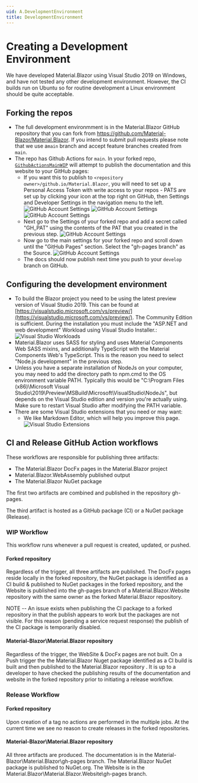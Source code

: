 ```yaml
---
uid: A.DevelopmentEnvironment
title: DevelopmentEnvironment
---
```

# Creating a Development Environment

We have developed Material.Blazor using Visual Studio 2019 on Windows, and have not tested any other development environment. However, the CI builds run on Ubuntu so for routine development a Linux environment should be quite acceptable.

## Forking the repos

- The full development environmment is in the Material.Blazor GitHub repository that you can fork from https://github.com/Material-Blazor/Material.Blazor. If you intend to submit pull requests please note that we use a`main` branch and accept feature branches created from `main`.
- The repo has Github Actions for `main`. In your forked repo, [`GithubActionsMainWIP`](https://github.com/Material-Blazor/Material.Blazor/blob/develop/.github/workflows/GithubActionsMainWIP.yml) will attempt to publish the documentation and this website to your GitHub pages:
  - If you want this to publish to `<repository owner>/github.io/Material.Blazor`, you will need to set up a Personal Access Token with write access to your repos - PATS are set up by clicking your icon at the top right on GitHub, then Settings and Developer Settings in the navigation menu to the left.
  <img src="../images/gh-account-settings-1.png" alt="GitHub Account Settings"></img>
  <img src="../images/gh-account-settings-2.png" alt="GitHub Account Settings"></img>
  <img src="../images/gh-account-settings-3.png" alt="GitHub Account Settings"></img>
  - Next go to the Settings of your forked repo and add a secret called "GH_PAT" using the contents of the PAT that you created in the previous step.
  <img src="../images/gh-account-settings-4.png" alt="GitHub Account Settings"></img>
  - Now go to the main settings for your forked repo and scroll down until the "GitHub Pages" section. Select the "gh-pages branch" as the Source.
  <img src="../images/gh-account-settings-5.png" alt="GitHub Account Settings"></img>
  - The docs should now publish next time you push to your `develop` branch on GitHub.

## Configuring the development environment

- To build the Blazor project you need to be using the latest preview version of Visual Studio 2019. This can be found at [https://visualstudio.microsoft.com/vs/preview/](https://visualstudio.microsoft.com/vs/preview/). The Community Edition is sufficient. During the installation you must include the "ASP.NET and web development" Workload using Visual Studio Installer.:
  <img src="../images/vs-config.png" alt="Visual Studio Workloads"></img>
- Material.Blazor uses SASS for styling and uses Material Components Web SASS mixins, and additionally TypeScript with the Material Components Web's TypeScript. This is the reason you need to select "Node.js development" in the previous step.
- Unless you have a separate installation of NodeJs on your computer, you may need to add the directory path to npm.cmd to the OS environment variable PATH. Typically this would be "C:\Program Files (x86)\Microsoft Visual Studio\2019\Preview\MSBuild\Microsoft\VisualStudio\NodeJs", but depends on the Visual Studio edition and version you're actually using. Make sure to restart Visual Studio after modifying the PATH variable.
- There are some Visual Studio extensions that you need or may want:
  - We like Markdown Editor, which will help you improve this page.
    <img src="../images/vs-extensions.png" alt="Visual Studio Extensions"></img>

## CI and Release GitHub Action workflows

These workflows are responsible for publishing three artifacts:
* The Material.Blazor DocFx pages in the Material.Blazor project
* Material.Blazor.WebAssembly published output 
* The Material.Blazor NuGet package 

The first two artifacts are combined and published in the repository gh-pages.

The third artifact is hosted as a GitHub package (CI) or a NuGet package (Release).

### WIP Workflow

This workflow runs whenever a pull request is created, updated, or pushed.

#### Forked repository

Regardless of the trigger, all three artifacts are published. The DocFx pages reside locally in the forked repository, the NuGet package is identified as a CI build & published to NuGet packages in the forked repository, and the Website is published into the gh-pages branch of a Material.Blazor.Website repository with the same owner as the forked Material.Blazor repository.

NOTE -- An issue exists when publishing the CI package to a forked repository in that the publish appears to work but the packages are not visible. For this reason (pending a service request response) the publish of the CI package is temporarily disabled.

#### Material-Blazor\Material.Blazor repository

Regardless of the trigger, the WebSite & DocFx pages are not built. On a Push trigger the the Material.Blazor Nuget package identified as a CI build is built and then published to the Material.Blazor repository . It is up to a developer to have checked the publishing results of the documentation and website in the forked repository prior to initiating a release workflow.

### Release Workflow

#### Forked repository

Upon creation of a tag no actions are performed in the multiple jobs. At the current time we see no reason to create releases in the forked repositories.

#### Material-Blazor\Material.Blazor repository

All three artifacts are produced. The documentation is in the Material-Blazor\Material.Blazor\gh-pages branch.
The Material.Blazor NuGet package is published to NuGet.org. The Website is in the Material.Blazor\Material.Blazor.Website\gh-pages branch.

